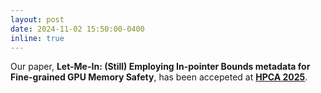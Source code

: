 ```yaml
---
layout: post
date: 2024-11-02 15:50:00-0400
inline: true
---
```


Our paper, <strong>Let-Me-In: (Still) Employing In-pointer Bounds metadata for Fine-grained GPU Memory Safety</strong>, has been accepeted at <strong><a href="https://hpca-conf.org/2025/">HPCA 2025</a></strong>.